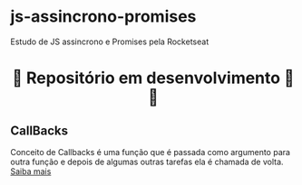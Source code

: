 # js-assincrono-promises
 Estudo de JS assincrono e Promises pela Rocketseat

<h1 style="text-align: center;">🚧 Repositório em desenvolvimento 👷🚧</h1>

<h2>CallBacks</h2>
<p>
  Conceito de Callbacks é uma função que é passada como argumento para outra função e depois de algumas outras tarefas ela é chamada de volta. <a href="https://github.com/henferreirapro/js-assincrono-promises/blob/main/callbacks/callback.md">Saiba mais</a>
</p>

